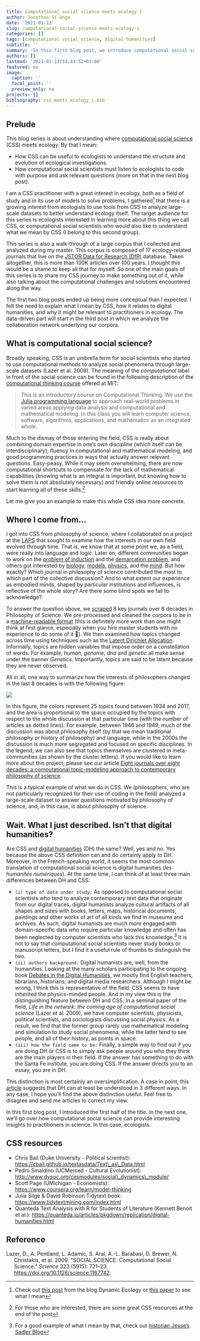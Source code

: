 ```yaml
---
title: Computational social science meets ecology I
author: Jonathan St-Onge
date: '2021-01-13'
slug: computational-social-science-meets-ecology-i
categories: []
tags: [computational social science, digital humanities]
subtitle: ''
summary: 'In this first blog post, we introduce computational social science'
authors: []
lastmod: '2021-01-13T14:43:52+01:00'
featured: no
image:
  caption: ''
  focal_point: ''
  preview_only: no
projects: []
bibliography: css_meets_ecology_i.bib
---
```


## Prelude

This blog series is about understanding where [computational social science](https://en.wikipedia.org/wiki/Computational_social_science) (CSS) meets ecology. By that I mean:

-   How CSS can be useful to ecologists to understand the structure and evolution of ecological investigations.
-   How computational social scientists must listen to ecologists to code with purpose and ask relevant questions (more on that in the next blog post).

I am a CSS practitioner with a great interest in ecology, both as a field of study and in its use of models to solve problems. I gathered[^1] that there is a growing interest from ecologists to use tools from CSS to analyze large-scale datasets to better understand ecology itself. The target audience for this series is ecologists interested in learning more about this thing we call CSS, or computational social scientists who would also like to understand what we mean by CSS (I belong to this second group).

This series is also a walk-through of a large corpus that I collected and analyzed during my master. This corpus is composed of 17 ecology-related journals that live on the [JSTOR Data for Research (DfR)](jstor.org/dfr/) database. Taken altogether, this is more than 100K articles over 100 years. I thought this would be a shame to keep all that for myself. So one of the main goals of this series is to share my CSS journey to make something out of it, while also talking about the computational challenges and solutions encountered along the way.

The first two blog posts ended up being more conceptual than I expected. I felt the need to explain what I mean by CSS, how it relates to digital humanities, and why it might be relevant to practitioners in ecology. The data-driven part will start in the third post in which we analyze the collaboration network underlying our corpora.

## What is computational social science?

Broadly speaking, CSS is an umbrella term for social scientists who started to use computational methods to analyze social phenomena through large-scale datasets (Lazer et al. 2009). The meaning of the *computational* label in front of the social science can be found in the following description of the [computational thinking course](https://computationalthinking.mit.edu/Fall20/) offered at MIT:

> This is an introductory course on Computational Thinking. We use the [Julia programming language](http://www.julialang.org) to approach real-world problems in varied areas applying data analysis and computational and mathematical modeling. In this class you will learn computer science, software, algorithms, applications, and mathematics as an integrated whole.

Much to the dismay of those entering the field, CSS is really about combining domain expertise in one’s own discipline (which itself can be interdisciplinary), fluency in computational and mathematical modeling, and good programming practices in ways that actually answer relevant questions. Easy-peasy. While it may seem overwhelming, there are now computational shortcuts to compensate for the lack of mathematical capabilities (knowing what is an integral is important, but knowing how to solve them is not absolutely necessary) and friendly online resources to start learning all of these skills.[^2]

Let me give you an example to make this whole CSS idea more concrete.

## Where I come from…

I got into CSS from philosophy of science, where I collaborated on a project at the [LAPS](https://chairephilosciences.uqam.ca/en/laps/) that sought to examine how the interests in our own field evolved through time. That is, we know that at some point we, as a field, were really into language and logic. Later on, different communities began to work on the [problem of induction](https://en.wikipedia.org/wiki/Problem_of_induction) and the [demarcation problem](https://en.wikipedia.org/wiki/Demarcation_problem), and others got interested by [biology](https://en.wikipedia.org/wiki/Philosophy_of_biology), [models](https://plato.stanford.edu/entries/models-science/), [physics](https://en.wikipedia.org/wiki/Philosophy_of_physics), and the [mind](https://en.wikipedia.org/wiki/Philosophy_of_mind). But how exactly? Which journal in philosophy of science contributed the most to which part of the collective discussion? And to what extent our experience as embodied minds, shaped by particular institutions and influences, is reflective of the whole story? Are there some blind spots we fail to acknowledge?

To answer the question above, we [scraped](https://en.wikipedia.org/wiki/Web_scraping) 8 key journals over 8 decades in Philosophy of Science. We pre-processed and cleaned the corpora to be in a [machine-readable format](https://en.wikipedia.org/wiki/Machine-readable_data) (this is definitely more work than one might think at first glance, especially when you hire master students with no experience to do some of it 👋). We then examined how topics changed across time using techniques such as the [Latent Dirichlet Allocation](https://en.wikipedia.org/wiki/Latent_Dirichlet_allocation). Informally, topics are hidden variables that impose order on a constellation of words. For example, *human*, *genome*, *dna* and *genetic* all make sense under the banner *Genetics*. Importantly, topics are said to be latent because they are never observed.

All in all, one way to summarize how the interests of philosophers changed in the last 8 decades is with the following figure:

![](malaterre2020_fig2.png)

In this figure, the colors represent 25 topics found between 1934 and 2017, and the area is proportional to the space occupied by the topics with respect to the whole discussion at that particular time (with the number of articles as dotted lines). For example, between 1946 and 1949, much of the discussion was about philosophy itself (by that we mean traditional philosophy or history of philosophy) and language, while in the 2000s the discussion is much more segregated and focused on specific disciplines. In the legend, we can also see that topics themselves are clustered in meta-communities (as shown by the cluster letters). If you would like to learn more about this project, please see our article [Eight journals over eight decades: a computational topic-modeling approach to contemporary philosophy of science](https://link.springer.com/article/10.1007/s11229-020-02915-6).

This is a typical example of what we do in CSS. We (philosophers, who are not particularly recognized for their use of coding in the field) analyzed a large-scale dataset to answer questions motivated by philosophy of science, and, in this case, is about philosophy of science.

## Wait. What I just described. Isn’t that digital humanities?

Are CSS and [digital humanities](https://en.wikipedia.org/wiki/Digital_humanities) (DH) the same? Well, yes and no. Yes because the above CSS definition can and do certainly apply to DH. Moreover, in the French-speaking world, it seems the most common translation of computational social science is digital humanities (*les humanités numériques*). At the same time, I can think of at least three main differences between DH and CSS:
- `(i) type of data under study:` As opposed to computational social scientists who tend to analyze contemporary text data that originate from our digital traces, digital humanists analyze cultural artifacts of all shapes and sizes with books, letters, maps, historical documents, paintings and other works of art of all kinds we find in museums and archives. As such, digital humanists are much more engaged with domain-specific data who require particular knowledge and often has been neglected by computer scientists who lack this knowledge.[^3] It is not to say that computational social scientists never study books or manuscript letters, but I find it a useful rule of thumbs to distinguish the two.
- `(ii) authors background:` Digital humanists are, well, from the humanities. Looking at the many scholars participating to the ongoing book [Debates in the Digital Humanities](https://dhdebates.gc.cuny.edu/), we mostly find English teachers, librarians, historians, and digital media researchers. Although I might be wrong, I think this is representative of the field. CSS seems to have inherited the physics-minded people. And in my view this is the distinguishing feature between DH and CSS. In a seminal paper of the field, *Life in the network: the coming age of computational social science* (Lazer et al. 2009), we have computer scientists, physicists, political scientists, and sociologists discussing social physics. As a result, we find that the former group rarely use mathematical modeling and simulation to study social phenomena, while the latter tend to see people, and all of their history, as points in space.
- `(iii) how the field came to be:` Finally, a simple way to find out if you are doing DH or CSS is to simply ask people around you who they think are the main players in their field. If the answer has something to do with the Santa Fe institute, you are doing CSS. If the answer directs you to an essay, you are in DH.

This distinction is most certainly an oversimplification. A case in point, this [article](https://academic.oup.com/dsh/article/34/3/616/5161109?login=true) suggests that DH can at least be understood in 3 different ways. In any case, I hope you’ll find the above distinction useful. Feel free to disagree and send me articles to correct my view.

In this first blog post, I introduced the first half of the title. In the next one, we’ll go over how computational social science can provide interesting insights to practitioners in science. In this case, ecologists.

## CSS resources

-   Chris Bail (Duke University - Political scientist): https://cbail.github.io/textasdata/Text\_as\_Data.html
-   Pedro Smaldino (UCMerced - Cultural Evolutionist): http://www.dysoc.org/cesmodules/social\_dynamics\_module/
-   Scott Page (UMichigan - Economists): https://www.coursera.org/learn/model-thinking
-   Julia Silge & David Robinson Tidytext book: https://www.tidytextmining.com/index.html
-   Quanteda Text Analysis with R for Students of Literature (Kennett Benoit et al.): https://quanteda.io/articles/pkgdown/replication/digital-humanities.html

## Reference

<div id="refs" class="references hanging-indent">

<div id="ref-lazer_social_2009">

Lazer, D., A. Pentland, L. Adamic, S. Aral, A.-L. Barabasi, D. Brewer, N. Christakis, et al. 2009. “SOCIAL SCIENCE: Computational Social Science.” *Science* 323 (5915): 721–23. <https://doi.org/10.1126/science.1167742>.

</div>

</div>

[^1]: Check out [this post](https://dynamicecology.wordpress.com/2021/01/21/what-questions-would-be-interesting-to-ask-with-a-database-of-over-114000-ecological-effect-sizes/) from the blog Dynamic Ecology or [this paper](https://www.pnas.org/content/118/6/e2018093118) to see what I mean

[^2]: For those who are interested, there are some great CSS resources at the end of the post

[^3]: For a good example of what I mean by that, check out [historian Jesse’s Sadler Blog](https://www.jessesadler.com/post/my-approach-to-dh/)
